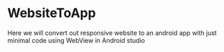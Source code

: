# WebsiteToApp
Here we will convert out responsive website to an android app with just minimal code using WebView in Android studio
